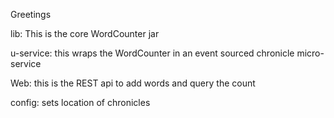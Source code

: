 Greetings


lib: This is the core WordCounter jar

u-service: this wraps the WordCounter in an event sourced chronicle micro-service

Web: this is the REST api to add words and query the count

config: sets location of chronicles